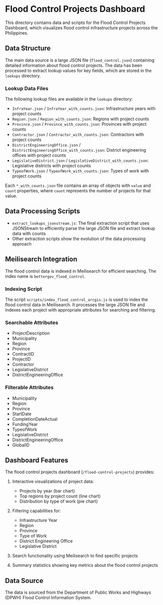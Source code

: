 # Flood Control Projects Dashboard

This directory contains data and scripts for the Flood Control Projects Dashboard, which visualizes flood control infrastructure projects across the Philippines.

## Data Structure

The main data source is a large JSON file (`flood_control.json`) containing detailed information about flood control projects. The data has been processed to extract lookup values for key fields, which are stored in the `lookups` directory.

### Lookup Data Files

The following lookup files are available in the `lookups` directory:

- `InfraYear.json` / `InfraYear_with_counts.json`: Infrastructure years with project counts
- `Region.json` / `Region_with_counts.json`: Regions with project counts
- `Province.json` / `Province_with_counts.json`: Provinces with project counts
- `Contractor.json` / `Contractor_with_counts.json`: Contractors with project counts
- `DistrictEngineeringOffice.json` / `DistrictEngineeringOffice_with_counts.json`: District engineering offices with project counts
- `LegislativeDistrict.json` / `LegislativeDistrict_with_counts.json`: Legislative districts with project counts
- `TypeofWork.json` / `TypeofWork_with_counts.json`: Types of work with project counts

Each `*_with_counts.json` file contains an array of objects with `value` and `count` properties, where `count` represents the number of projects for that value.

## Data Processing Scripts

- `extract_lookups_jsonstream.js`: The final extraction script that uses JSONStream to efficiently parse the large JSON file and extract lookup data with counts
- Other extraction scripts show the evolution of the data processing approach

## Meilisearch Integration

The flood control data is indexed in Meilisearch for efficient searching. The index name is `bettergov_flood_control`.

### Indexing Script

The script `scripts/index_flood_control_arcgis.js` is used to index the flood control data in Meilisearch. It processes the large JSON file and indexes each project with appropriate attributes for searching and filtering.

### Searchable Attributes

- ProjectDescription
- Municipality
- Region
- Province
- ContractID
- ProjectID
- Contractor
- LegislativeDistrict
- DistrictEngineeringOffice

### Filterable Attributes

- Municipality
- Region
- Province
- StartDate
- CompletionDateActual
- FundingYear
- TypeofWork
- LegislativeDistrict
- DistrictEngineeringOffice
- GlobalID

## Dashboard Features

The flood control projects dashboard (`/flood-control-projects`) provides:

1. Interactive visualizations of project data:
   - Projects by year (bar chart)
   - Top regions by project count (line chart)
   - Distribution by type of work (pie chart)

2. Filtering capabilities for:
   - Infrastructure Year
   - Region
   - Province
   - Type of Work
   - District Engineering Office
   - Legislative District

3. Search functionality using Meilisearch to find specific projects

4. Summary statistics showing key metrics about the flood control projects

## Data Source

The data is sourced from the Department of Public Works and Highways (DPWH) Flood Control Information System.
